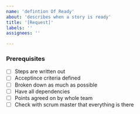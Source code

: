 ```yaml
---
name: 'defintion Of Ready'
about: 'describes when a story is ready'
title: '[Request]'
labels: ''
assignees: ''

---
```


### Prerequisites

* [ ] Steps are written out
* [ ] Acceptince criteria defined
* [ ] Broken down as much as possible
* [ ] Have all dependencies
* [ ] Points agreed on by whole team
* [ ] Check with scrum master that everything is there
